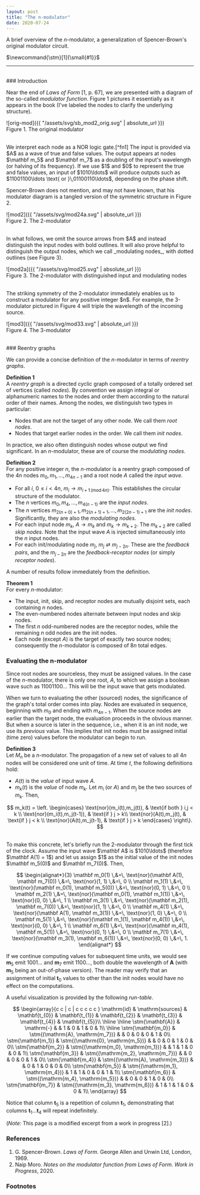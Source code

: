 ```yaml
---
layout: post
title: "The n-modulator"
date: 2020-07-24
---
```

A brief overview of the _n_-modulator, a generalization of Spencer-Brown's
original modulator circuit.
<!--more--> $\newcommand{\stm}[1]{\small{#1}}$

___________________________________________________________________________
<br>
### Introduction 

Near the end of _Laws of Form_ [1, p. 67], we are presented with a diagram of
the so-called _modulator function_.  Figure 1 pictures it essentially as it
appears in the book (I've labeled the nodes to clarify the underlying
structure).

![orig-mod]({{ "/assets/svg/sb_mod2_orig.svg" | absolute_url }})  
Figure 1. The original modulator

<br>
We interpret each node as a NOR logic gate.[^fn1]
The input is provided via $A$ as a wave of true and false values.  The output
appears at nodes $\mathbf m_5$ and $\mathbf m_7$ as a doubling of the input's
wavelength (or halving of its frequency).  If we use $1$ and $0$ to represent
the true and false values, an input of $1010\ldots$ will produce outputs
such as $11001100\ldots \text{ or  }\,01100110\ldots$,
depending on the phase shift.

Spencer-Brown does not mention, and may not have known, that his modulator
diagram is a tangled version of the symmetric structure in Figure 2.

![mod2]({{ "/assets/svg/mod24a.svg" | absolute_url }})  
Figure 2. The 2-modulator

<br>
In what follows, we omit the source arrows from $A$ and instead distinguish the
input nodes with bold outlines.  It will also prove helpful to distinguish the
output nodes, which we call _modulating nodes_, with dotted outlines
(see Figure 3).

![mod2a]({{ "/assets/svg/mod25.svg" | absolute_url }})  
Figure 3. The 2-modulator with distinguished input and modulating nodes

<br>
The striking symmetry of the 2-modulator immediately enables us to construct a
modulator for any positive integer $n$.  For example, the 3-modulator pictured
in Figure 4 will triple the wavelength of the incoming source.

![mod3]({{ "/assets/svg/mod33.svg" | absolute_url }})  
Figure 4. The 3-modulator

<br>
### Reentry graphs

We can provide a concise definition of the $n$-modulator in terms of
_reentry graphs_.

**Definition 1**  
A _reentry graph_ is a directed cyclic graph composed of a totally ordered set
of vertices (called _nodes_).  By convention we assign integral or alphanumeric
names to the nodes and order them according to the natural order of their
names.  Among the nodes, we distinguish two types in particular:
  - Nodes that are not the target of any other node.  We call them _root
       nodes_.
  - Nodes that target earlier nodes in the order.  We call them _init nodes_.

In practice, we also often distinguish nodes whose output we find
significant.  In an $n$-modulator, these are of course the _modulating nodes_.

**Definition 2**  
For any positive integer $n$, the $n$-modulator is a reentry graph
composed of the $4n$ nodes $m_0, m_1, \ldots, m_{4n-1}$ and a root node
$A$ called the _input wave_.
  - For all $i$, $0\leq i<4n$, $m_i \rightarrow m_{i+1\,(\text{mod}\, 4n)}$.
      This establishes the circular structure of the modulator.
  - The $n$ vertices $m_0, m_4,\ldots, m_{4(n-1)}$ are the _input nodes_.
  - The $n$ vertices $m_{2(n+0)+1}, m_{2(n+1)+1},\ldots, m_{2(2n-1)+1}$
      are the _init nodes_.  Significantly, they are also the _modulating
      nodes_.
  - For each input node $m_k$, $A\rightarrow m_k$ and
      $m_k \rightarrow m_{k+2}$. The $m_{k+2}$ are called _skip nodes_.
      Note that the input wave $A$ is injected simultaneously into the $n$
      input nodes.
  - For each init/modulating node $m_j$, $m_j\rightleftarrows m_{j-2n}$.  These
      are the _feedback pairs_, and the $m_{j-2n}$ are the
      _feedback-receptor nodes_ (or simply _receptor nodes_).

A number of results follow immediately from the definition.

**Theorem 1**  
For every $n$-modulator:
  - The input, init, skip, and receptor nodes are mutually disjoint sets, each
      containing $n$ nodes.
  - The even-numbered nodes alternate between input nodes and skip nodes.
  - The first $n$ odd-numbered nodes are the receptor nodes, while the
      remaining $n$ odd nodes are the init nodes.
  - Each node (except $A$) is the target of exactly two source nodes;
      consequently the $n$-modulator is composed of $8n$ total edges.

### Evaluating the n-modulator

Since root nodes are sourceless, they must be assigned values.  In the case of
the $n$-modulator, there is only one root, $A$, to which we assign a boolean
wave such as $11001100\ldots$  This will be the input wave that gets
modulated.

When we turn to evaluating the other (sourced) nodes, the significance of the
graph's total order comes into play.  Nodes are evaluated in sequence,
beginning with $m_0$ and ending with $m_{4n-1}$.  When the source nodes are
earlier than the target node, the evaluation proceeds in the obvious manner.
But when a source is later in the sequence, i.e., when it is an init node, we
use its _previous_ value.  This implies that init nodes must be assigned
initial (time zero) values before the modulator can begin to run.

**Definition 3**  
Let $M_n$ be a $n$-modulator.  The propagation of a new set of
values to all $4n$ nodes will be considered one unit of time.  At time $t$,
the following definitions hold:
  - $A(t)$ is the _value_ of input wave $A$.
  - $m_k(t)$ is the _value_ of node $m_k$.  Let $m_i$ (or $A$) and
      $m_j$ be the two sources of $m_k$.  Then,

$$
  m_k(t) = \left.
  \begin{cases}
    \text{nor}(m_i(t),m_j(t)), & \text{if both } i,j < k \\
    \text{nor}(m_i(t),m_j(t-1)), & \text{if } j > k\\
    \text{nor}(A(t),m_j(t), & \text{if } j < k \\
    \text{nor}(A(t),m_j(t-1), & \text{if } j > k
  \end{cases}
  \right\}.
$$

<br>
To make this concrete, let's briefly run the 2-modulator through the first
tick of the clock.  Assume the input wave $\mathbf A$ is $1010\ldots$
(therefore $\mathbf A(1) = 1$) and let us assign $1$ as the initial value of
the init nodes $\mathbf m_5(0)$ and $\mathbf m_7(0)$. Then,

$$
\begin{alignat*}{3}
\mathbf m_0(1)  \,&=\, \text{nor}(\mathbf A(1), \mathbf m_7(0))    \,&=\, \text{nor}(1, 1) \,&=\, 0 \\
\mathbf m_1(1)  \,&=\, \text{nor}(\mathbf m_0(1), \mathbf m_5(0))  \,&=\, \text{nor}(0, 1) \,&=\, 0 \\
\mathbf m_2(1)  \,&=\, \text{nor}(\mathbf m_0(1), \mathbf m_1(1))  \,&=\, \text{nor}(0, 0) \,&=\, 1 \\
\mathbf m_3(1)  \,&=\, \text{nor}(\mathbf m_2(1), \mathbf m_7(0))  \,&=\, \text{nor}(1, 1) \,&=\, 0 \\
\mathbf m_4(1)  \,&=\, \text{nor}(\mathbf A(1), \mathbf m_3(1))    \,&=\, \text{nor}(1, 0) \,&=\, 0 \\
\mathbf m_5(1)  \,&=\, \text{nor}(\mathbf m_1(1), \mathbf m_4(1))  \,&=\, \text{nor}(0, 0) \,&=\, 1 \\
\mathbf m_6(1)  \,&=\, \text{nor}(\mathbf m_4(1), \mathbf m_5(1))  \,&=\, \text{nor}(0, 1) \,&=\, 0 \\
\mathbf m_7(1)  \,&=\, \text{nor}(\mathbf m_3(1), \mathbf m_6(1))  \,&=\, \text{nor}(0, 0) \,&=\, 1.
\end{alignat*}
$$

If we continue computing values for subsequent time units, we would see
$\mathbf m_5$ emit $1001\ldots$ and $\mathbf m_7$ emit
$1100\ldots$, both double the wavelength of $\mathbf A$ (with $\mathbf
m_5$ being an out-of-phase version).  The reader may verify that an assignment
of initial $\mathbf t_0$ values to other than the init nodes would have no
effect on the computations.

A useful visualization is provided by the following _run-table_.

$$
\begin{array}{c  c |  c | c  c  c  c  c }
\mathrm{id} & \mathrm{sources} & \mathbf{t_{0}} & \mathbf{t_{1}}
& \mathbf{t_{2}} & \mathbf{t_{3}} & \mathbf{t_{4}} & \mathbf{t_{5}}\\
\hline
\hline
\stm{\mathbf{A}} & \mathrm{-} &  & 1 & 0 & 1 & 0 & 1\\
\hline
\stm{\mathbf{m_0}} & \stm{(\mathrm{A}, \mathrm{m_7})}   &   & 0 & 0 & 0 & 1 & 0\\
\stm{\mathbf{m_1}} & \stm{(\mathrm{0}, \mathrm{m_5})}   &   & 0 & 0 & 1 & 0 & 0\\
\stm{\mathbf{m_2}} & \stm{(\mathrm{m_0}, \mathrm{m_1})} &   & 1 & 1 & 0 & 0 & 1\\
\stm{\mathbf{m_3}} & \stm{(\mathrm{m_2}, \mathrm{m_7})} &   & 0 & 0 & 0 & 1 & 0\\
\stm{\mathbf{m_4}} & \stm{(\mathrm{A}, \mathrm{m_3})}   &   & 0 & 1 & 0 & 0 & 0\\
\stm{\mathbf{m_5}} & \stm{(\mathrm{m_1}, \mathrm{m_4})} & 1 & 1 & 0 & 0 & 1 & 1\\
\stm{\mathbf{m_6}} & \stm{(\mathrm{m_4}, \mathrm{m_5})} &   & 0 & 0 & 1 & 0 & 0\\
\stm{\mathbf{m_7}} & \stm{(\mathrm{m_3}, \mathrm{m_6})} & 1 & 1 & 1 & 0 & 0 & 1\\
\end{array}
$$

Notice that column $\mathbf t_5$ is a repetition of column $\mathbf t_1$,
demonstrating that columns $\mathbf t_1 \ldots \mathbf t_4$ will repeat
indefinitely.

(_Note:_ This page is a modified excerpt from a work in progress [2].)

### References
1. G. Spencer-Brown. _Laws of Form_. George Allen and Unwin Ltd, London, 1969.
2. Naip Moro. _Notes on the modulator function from Laws of Form. Work in
Progress_, 2020.

### Footnotes
[^fn1]: NAND logic gates would work equally well, but NOR is more in the spirit
        of _LoF_.
